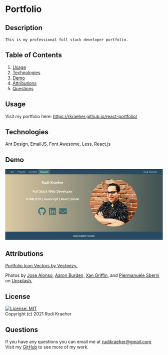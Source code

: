 # Portfolio

## Description
    This is my professional full stack developer portfolio.
    
## Table of Contents 
1. [Usage](#usage)
3. [Technologies](#technologies)
4. [Demo](#demo)
5. [Attributions](#attributions)
6. [Questions](#questions)
    
## Usage
Visit my portfolio here: https://rkraeher.github.io/react-portfolio/

## Technologies
Ant Design, EmailJS, Font Awesome, Less, React.js

## Demo
![Screenshot of deployed app](./src/assets/images/screenshot.png)  

## Attributions
<a href="https://www.vecteezy.com/free-vector/portfolio-icon"
  target="blank_">Portfolio Icon Vectors by Vecteezy.</a>
  
Photos by 
<a href="https://unsplash.com/@jd_alon?utm_source=unsplash&utm_medium=referral&utm_content=creditCopyText"
  target="blank_" > Jose Alonso,</a>
<a href="https://unsplash.com/@aaronburden?utm_source=unsplash&utm_medium=referral&utm_content=creditCopyText"
  target="blank_"> Aaron Burden,</a> 
<a href="https://unsplash.com/@xangriffin?utm_source=unsplash&utm_medium=referral&utm_content=creditCopyText"
  target="blank_"> Xan Griffin,</a>
and <a href="https://unsplash.com/@piermanuele_sberni?utm_source=unsplash&amp;utm_medium=referral&amp;utm_content=creditCopyText">Piermanuele Sberni <!--warehouse--></a> on <a href="https://unsplash.com/s/photos/warehouse-inventory?utm_source=unsplash&amp;utm_medium=referral&amp;utm_content=creditCopyText">Unsplash.</a>


## License 
[![License: MIT](https://img.shields.io/badge/License-MIT-yellow.svg)](https://opensource.org/licenses/MIT)  
Copyright (c) 2021 Rudi Kraeher
        
## Questions
If you have any questions you can email me at rudikraeher@gmail.com.  
Visit my [GitHub](https://github.com/rkraeher) to see more of my work.